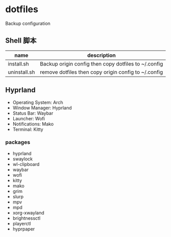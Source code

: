 # dotfiles

Backup configuration

## Shell 脚本

| name         | description                                          |
| ------------ | ---------------------------------------------------- |
| install.sh   | Backup origin config then copy dotfiles to ~/.config |
| uninstall.sh | remove dotfiles then copy origin config to ~/.config |

## Hyprland

- Operating System: Arch
- Window Manager: Hyprland
- Status Bar: Waybar
- Launcher: Wofi
- Notifications: Mako
- Terminal: Kitty

### packages

- hyprland
- swaylock
- wl-clipboard
- waybar
- wofi
- kitty
- mako
- grim
- slurp
- mpv
- mpd
- xorg-xwayland
- brightnessctl
- playerctl
- hyprpaper

